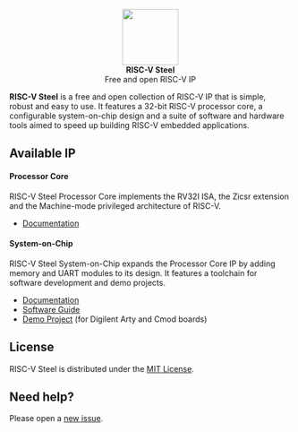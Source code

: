 <p align="center"><img src="https://github.com/riscv-steel/riscv-steel/assets/133501827/bf425455-903c-4936-b259-876c615081da" width="100"/></br><strong><large>RISC-V Steel</large></strong></br>Free and open RISC-V IP</p>

**RISC-V Steel** is a free and open collection of RISC-V IP that is simple, robust and easy to use. It features a 32-bit RISC-V processor core, a configurable system-on-chip design and a suite of software and hardware tools aimed to speed up building RISC-V embedded applications.

## Available IP

#### Processor Core

RISC-V Steel Processor Core implements the RV32I ISA, the Zicsr extension and the Machine-mode privileged architecture of RISC-V.

- [Documentation](https://riscv-steel.github.io/riscv-steel/core/)

#### System-on-Chip

RISC-V Steel System-on-Chip expands the Processor Core IP by adding memory and UART modules to its design. It features a toolchain for software development and demo projects.

- [Documentation](https://riscv-steel.github.io/riscv-steel/soc/)
- [Software Guide](https://riscv-steel.github.io/riscv-steel/softwareguide/)
- [Demo Project](https://riscv-steel.github.io/riscv-steel/getstarted/) (for Digilent Arty and Cmod boards)

## License

RISC-V Steel is distributed under the [MIT License](LICENSE).

## Need help?

Please open a [new issue](https://github.com/riscv-steel/riscv-steel/issues).

